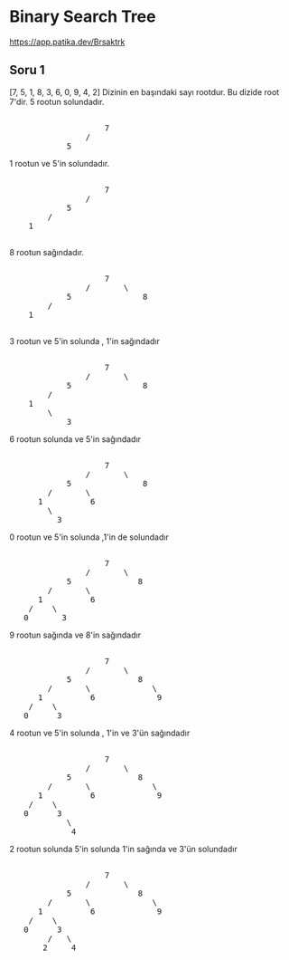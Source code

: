 # Binary Search Tree 
https://app.patika.dev/Brsaktrk
## Soru 1 
[7, 5, 1, 8, 3, 6, 0, 9, 4, 2]
Dizinin en başındaki sayı rootdur. Bu dizide root 7'dir.
5 rootun solundadır.
<pre>

                    7
                /
            5
</pre>            
1 rootun ve 5'in solundadır.
<pre>

                    7
                /
            5
        /
    1
 </pre>   
8 rootun sağındadır.
<pre>

                    7
                /       \
            5               8
        /                       
    1
 </pre>   
3 rootun ve 5'in solunda , 1'in sağındadır
<pre>

                    7
                /       \
            5               8
        /                       
    1
        \
            3
</pre>
6 rootun solunda ve 5'in sağındadır
<pre>

                    7
                /       \
            5               8
        /       \                    
      1          6
        \
          3
</pre>
0 rootun ve 5'in solunda ,1'in de solundadır
<pre>

                    7
                /       \
            5              8
        /       \                    
      1          6
    /    \
   0       3
</pre>
9 rootun sağında ve 8'in sağındadır
<pre>

                    7
                /       \
            5              8
        /       \             \       
      1          6             9
    /    \
   0      3
</pre>
4 rootun ve 5'in solunda , 1'in ve 3'ün sağındadır
<pre>

                    7
                /       \
            5              8
        /       \             \       
      1          6             9
    /    \
   0      3
            \
             4
</pre>
2 rootun solunda 5'in solunda 1'in sağında ve 3'ün solundadır
<pre>

                    7
                /       \
            5              8
        /       \             \       
      1          6             9
    /    \
   0      3
        /   \
       2     4
</pre>